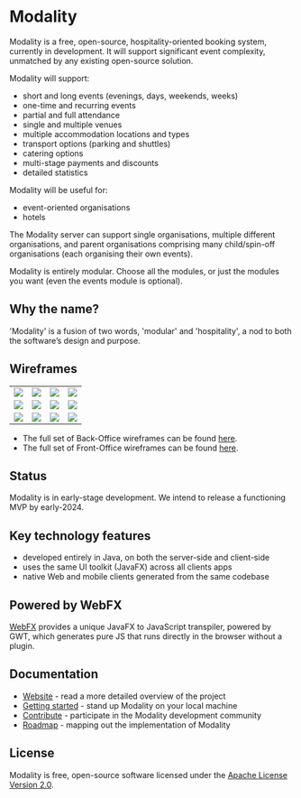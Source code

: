 # Modality
Modality is a free, open-source, hospitality-oriented booking system, currently in development. It will support significant event complexity, unmatched by any existing open-source solution.

Modality will support:

* short and long events (evenings, days, weekends, weeks)
* one-time and recurring events
* partial and full attendance
* single and multiple venues
* multiple accommodation locations and types
* transport options (parking and shuttles)
* catering options
* multi-stage payments and discounts
* detailed statistics

Modality will be useful for:

* event-oriented organisations
* hotels

The Modality server can support single organisations, multiple different organisations, and parent organisations comprising many child/spin-off organisations (each organising their own events).

Modality is entirely modular. Choose all the modules, or just the modules you want (even the events module is optional).


## Why the name?
'Modality' is a fusion of two words, 'modular' and 'hospitality', a nod to both the software’s design and purpose.

## Wireframes

<table>
<tr>
<td><a href="https://modality.one/wireframes/Modality-wireframe-01.png"><img src="https://modality.one/wireframes/Modality-wireframe-01-thumbnail.png"/></a></td>
<td><a href="https://modality.one/wireframes/Modality-wireframe-02.png"><img src="https://modality.one/wireframes/Modality-wireframe-02-thumbnail.png"/></a></td>
<td><a href="https://modality.one/wireframes/Modality-wireframe-03.png"><img src="https://modality.one/wireframes/Modality-wireframe-03-thumbnail.png"/></a></td>
<td><a href="https://modality.one/wireframes/Modality-wireframe-04.png"><img src="https://modality.one/wireframes/Modality-wireframe-04-thumbnail.png"/></a></td>
</tr>
<tr>
<td><a href="https://modality.one/wireframes/Modality-wireframe-05.png"><img src="https://modality.one/wireframes/Modality-wireframe-05-thumbnail.png"/></a></td>
<td><a href="https://modality.one/wireframes/Modality-wireframe-06.png"><img src="https://modality.one/wireframes/Modality-wireframe-06-thumbnail.png"/></a></td>
<td><a href="https://modality.one/wireframes/Modality-wireframe-07.png"><img src="https://modality.one/wireframes/Modality-wireframe-07-thumbnail.png"/></a></td>
<td><a href="https://modality.one/wireframes/Modality-wireframe-08.png"><img src="https://modality.one/wireframes/Modality-wireframe-08-thumbnail.png"/></a></td>
</tr>
<tr>
<td><a href="https://modality.one/wireframes/Modality-wireframe-09.png"><img src="https://modality.one/wireframes/Modality-wireframe-09-thumbnail.png"/></a></td>
<td><a href="https://modality.one/wireframes/Modality-wireframe-10.png"><img src="https://modality.one/wireframes/Modality-wireframe-10-thumbnail.png"/></a></td>
<td><a href="https://modality.one/wireframes/Modality-wireframe-11.png"><img src="https://modality.one/wireframes/Modality-wireframe-11-thumbnail.png"/></a></td>
<td><a href="https://modality.one/wireframes/Modality-wireframe-12.png"><img src="https://modality.one/wireframes/Modality-wireframe-12-thumbnail.png"/></a></td>
</tr>
</table>

* The full set of Back-Office wireframes can be found [here](https://www.figma.com/file/Rlz2ur7ZhgaCdnWdd9VzU8/Modality-business-system).
* The full set of Front-Office wireframes can be found [here](https://www.figma.com/file/ywX9YlVstgPSkBjwXW6pje/Front-end-UI---booking-system?type=design&node-id=0-1).


## Status
Modality is in early-stage development. We intend to release a functioning MVP by early-2024.


## Key technology features
* developed entirely in Java, on both the server-side and client-side
* uses the same UI toolkit (JavaFX) across all clients apps
* native Web and mobile clients generated from the same codebase


## Powered by WebFX
[WebFX](https://webfx.dev) provides a unique JavaFX to JavaScript transpiler, powered by GWT, which generates pure JS that runs directly in the browser without a plugin.


## Documentation
* [Website](https://docs.modality.one) - read a more detailed overview of the project
* [Getting started](https://docs.modality.one) - stand up Modality on your local machine
* [Contribute](CONTRIBUTING.md) - participate in the Modality development community
* [Roadmap](ROADMAP.md) - mapping out the implementation of Modality


## License
Modality is free, open-source software licensed under the [Apache License Version 2.0](LICENSE).
